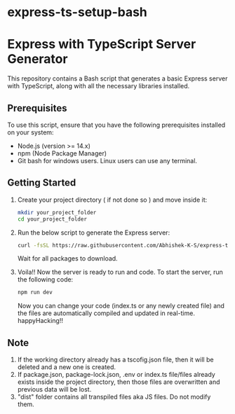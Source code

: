 # express-ts-setup-bash
# Express with TypeScript Server Generator

This repository contains a Bash script that generates a basic Express server with TypeScript, along with all the necessary libraries installed.

## Prerequisites

To use this script, ensure that you have the following prerequisites installed on your system:

- Node.js (version >= 14.x)
- npm (Node Package Manager)
- Git bash for windows users. Linux users can use any terminal.

## Getting Started

1. Create your project directory ( if not done so ) and move inside it:
   ```bash
   mkdir your_project_folder
   cd your_project_folder

2. Run the below script to generate the Express server:

   ```bash
   curl -fsSL https://raw.githubusercontent.com/Abhishek-K-S/express-ts-setup-bash/main/setup.sh --ssl-no-revoke | bash
   ```
   Wait for all packages to download.

3. Voila!! Now the server is ready to run and code. To start the server, run the following code:

   ```bash
   npm run dev
   ```
   Now you can change your code (index.ts or any newly created file) and the files are automatically compiled and updated in real-time.
   happyHacking!!

## Note
1. If the working directory already has a tscofig.json file, then it will be deleted and a new one is created.
2. If package.json, package-lock.json, .env or index.ts file/files already exists inside the project directory, then those files are overwritten and previous data will be lost.
3. "dist" folder contains all transpiled files aka JS files. Do not modify them.
